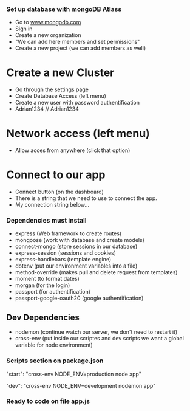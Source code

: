 ### Set up database with mongoDB Atlass

- Go to www.mongodb.com
- Sign in
- Create a new organization
- "We can add here members and set permissions"
- Create a new project (we can add members as well)

# Create a new Cluster

- Go through the settings page
- Create Database Access (left menu)
- Create a new user with password authentification
- Adrian1234 // Adrian1234

# Network access (left menu)

- Allow acces from anywhere (click that option)

# Connect to our app

- Connect button (on the dashboard)
- There is a string that we need to use to connect the app.
- My connection string below...
<!-- mongodb+srv://adrian1234:<password>@dressappcluster.2rb6o.mongodb.net/<dbname>?retryWrites=true&w=majority -->

### Dependencies must install

- express (Web framework to create routes)
- mongoose (work with database and create models)
- connect-mongo (store sessions in our database)
- express-session (sessions and cookies)
- express-handlebars (template engine)
- dotenv (put our environment variables into a file)
- method-override (makes pull and delete request from templates)
- moment (to format dates)
- morgan (for the login)
- passport (for authentification)
- passport-google-oauth20 (google authentification)

## Dev Dependencies

<!-- ! Command to install that packages (npm i -d  *dependencie* ) -->

- nodemon (continue watch our server, we don't need to restart it)
- cross-env (put inside our scriptes and dev scripts we want a global variable for node environment)

### Scripts section on package.json

<!-- * To work on production... -->

"start": "cross-env NODE_ENV=production node app"

<!-- * To work on development... -->

"dev": "cross-env NODE_ENV=development nodemon app"

### Ready to code on file app.js

<!-- min 10:24 -->
